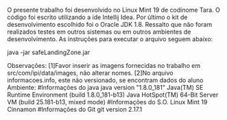O presente trabalho foi desenvolvido no Linux Mint 19 de codinome Tara. O código foi escrito utilizando a ide Intellij Idea. Por último o kit de desenvolvimento escolhido foi o Oracle JDK 1.8. Ressalto que não foram realizados testes em outros sistemas ou em outros ambientes de desenvolvimento. As instruções para executar o arquivo seguem abaixo:

java -jar safeLandingZone.jar 

Observações:
    [1]Favor inserir as imagens fornecidas no trabalho em src/com/ipi/data/images, não alterar nomes.
    [2]No arquivo informacoes.info, este não versionado, se encontram dados do aluno
Ambiente: 
    #Informações do java
    java version "1.8.0_181"
    Java(TM) SE Runtime Environment (build 1.8.0_181-b13)
    Java HotSpot(TM) 64-Bit Server VM (build 25.181-b13, mixed mode)
    #Informações do S.O.
    Linux Mint 19 Cinnamon
    #Informações do Git
    git version 2.17.1

